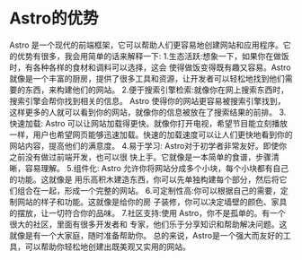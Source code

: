 # Astro的优势

Astro 是一个现代的前端框架，它可以帮助人们更容易地创建网站和应用程序。它的优势有很多，我会用简单的话来解释一下:
1.生态活跃:想象一下，如果你在做饭时，有各种各样的食材和调料可以选择，这会
使得做饭变得既有趣又容易。Astro就像是一个丰富的厨房，提供了很多工具和资源，让开发者可以轻松地找到他们需要的东西，来构建他们的网站。
2.便于搜索引擎检索:就像你在网上搜索东西时，搜索引擎会帮你找到相关的信息。
Astro 使得你的网站更容易被搜索引擎找到，这样更多的人就可以看到你的网站，就像你的信息被放在了搜索结果的前排。
3.快速加载: Astro 可以让网站加载得更快。就像你打开电视，希望节目能立刻播放
一样，用户也希望网页能够迅速加载。快速的加载速度可以让人们更快地看到你的网站内容，提高他们的满意度。
4.易于学习: Astro对于初学者非常友好。即使你之前没有做过前端开发，也可以很
快上手。它就像是一本简单的食谱，步骤清晰，容易理解。
5.组件化: Astro 允许你将网站分成多个小块，每个小块都有自己的功能。这就像是
用乐高积木建造东西，你可以先单独构建每个部分，然后将它们组合在一起，形成一个完整的网站。
6.可定制性高:你可以根据自己的需要，定制网站的样子和功能。这就像是给你的房
子装修，你可以决定墙壁的颜色、家具的摆放，让一切符合你的品味。
7.社区支持:使用 Astro，你不是孤单的。有一个很大的社区，里面有很多开发者和
专家，他们乐于分享知识和帮助解决问题。这就像是有一个大家庭，随时准备帮助你。
总的来说，Astro是一个强大而友好的工具，可以帮助你轻松地创建出既美观又实用的网站。